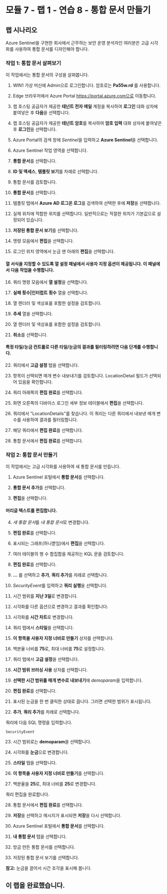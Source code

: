﻿# 모듈 7 - 랩 1 - 연습 8 - 통합 문서 만들기

## 랩 시나리오

Azure Sentinel을 구현한 회사에서 근무하는 보안 운영 분석자인 여러분은 고급 시각화를 사용하여 통합 문서를 디자인해야 합니다.

### 작업 1: 통합 문서 살펴보기

이 작업에서는 통합 문서의 구성을 살펴봅니다.

1. WIN1 가상 머신에 Admin으로 로그인합니다. 암호로는 **Pa55w.rd** 를 사용합니다.  

2. Edge 브라우저에서 Azure Portal https://portal.azure.com으로 이동합니다.

3. 랩 호스팅 공급자가 제공한 **테넌트 전자 메일** 계정을 복사하여 **로그인** 대화 상자에 붙여넣은 후 **다음**을 선택합니다.

4. 랩 호스팅 공급자가 제공한 **테넌트 암호**를 복사하여 **암호 입력** 대화 상자에 붙여넣은 후 **로그인**을 선택합니다.

5. Azure Portal의 검색 창에 *Sentinel*을 입력하고 **Azure Sentinel**을 선택합니다.

6. Azure Sentinel 작업 영역을 선택합니다.

7. **통합 문서**를 선택합니다.

8. **ID 및 액세스**, **템플릿 보기**를 차례로 선택합니다.

9. 통합 문서를 검토합니다.

10. **통합 문서**를 선택합니다. 

11. 템플릿 탭에서 **Azure AD 로그온 로그**를 검색하여 선택한 후에 **저장**을 선택합니다. 

12. 실제 위치에 적합한 위치를 선택합니다.  일반적으로는 적절한 위치가 기본값으로 설정되어 있습니다.

13. **저장된 통합 문서 보기**를 선택합니다.

14. 명령 모음에서 **편집**을 선택합니다.

15. 로그인 위치 영역에서 눈금 맨 아래의 **편집**을 선택합니다.

#### 열 서식을 지정할 수 있도록 열 설정 패널에서 사용자 지정 옵션이 제공됩니다. 이 패널에서 다음 작업을 수행합니다.

16. 쿼리 명령 모음에서 **열 설정**을 선택합니다.

17. **실패 횟수|인터럽트 횟수** 열을 선택합니다.

18. 열 렌더러 및 색상표를 포함한 설정을 검토합니다.

19. **추세** 열을 선택합니다.

20. 열 렌더러 및 색상표를 포함한 설정을 검토합니다.

21. **취소**를 선택합니다.

#### 특정 타일/눈금 컨트롤로 다른 타일/눈금의 결과를 필터링하려면 다음 단계를 수행합니다.

22. 쿼리에서 **고급 설정** 탭을 선택합니다.

23. 항목이 선택되면 매개 변수 내보내기를 검토합니다.  LocationDetail 필드가 선택되어 있음을 확인합니다.

24. 쿼리 아래쪽의 **편집 완료**를 선택합니다.

25. 화면 오른쪽의 디바이스 로그인 세부 정보 테이블에서 **편집**을 선택합니다.  

26. 쿼리에서 "LocationDetails"를 찾습니다.  이 쿼리는 다른 쿼리에서 내보낸 매개 변수를 사용하여 결과를 필터링합니다.

27. 해당 쿼리에서 **편집 완료**를 선택합니다.

28. 통합 문서에서 **편집 완료**를 선택합니다.

### 작업 2: 통합 문서 만들기

이 작업에서는 고급 시각화를 사용하여 새 통합 문서를 만듭니다.

1. Azure Sentinel 포털에서 **통합 문서**를 선택합니다.

2. **통합 문서 추가**를 선택합니다.

3. **편집**을 선택합니다.

#### 머리글 텍스트를 편집합니다.

4. *새 통합 문서*를 *내 통합 문서*로 변경합니다.

5. **편집 완료**를 선택합니다.

6. 표시되는 그래프(하나뿐임)에서 **편집**을 선택합니다.

7. 여러 테이블의 행 수 합집합을 제공하는 KQL 문을 검토합니다.

8. **편집 완료**를 선택합니다.

9. **...** 를 선택하고 **추가**, **쿼리 추가**를 차례로 선택합니다.

10. *SecurityEvent*를 입력하고 **쿼리 실행**을 선택합니다.

11. 시간 범위를 **지난 3일**로 변경합니다.

12. 시각화를 다른 옵션으로 변경하고 결과를 확인합니다.

13. 시각화를 **시간 차트**로 변경합니다.

14. 쿼리 탭에서 **스타일**을 선택합니다.

15. **이 항목을 사용자 지정 너비로 만들기** 상자를 선택합니다.

16. 백분율 너비를 **75**로, 최대 너비를 **75**로 설정합니다.

17. 쿼리 탭에서 **고급 설정**을 선택합니다.

18. **시간 범위 브러싱 사용** 상자를 선택합니다. 

19. **선택한 시간 범위를 매개 변수로 내보내기**에 *demoparam*을 입력합니다.

20. **편집 완료**를 선택합니다.

21. 표시된 눈금을 한 번 클릭한 상태로 끕니다.  그러면 선택한 범위가 표시됩니다.

22. **추가**, **쿼리 추가**를 차례로 선택합니다.

쿼리에 다음 SQL 명령을 입력합니다.

```
SecurityEvent
```

23. 시간 범위로는 **demoparam**을 선택합니다.

24. 시각화를 **눈금**으로 변경합니다.

25. **스타일** 탭을 선택합니다.

26. **이 항목을 사용자 지정 너비로 만들기**를 선택합니다.

27. 백분율을 **25**로, 최대 너비를 **25**로 변경합니다.

쿼리 편집을 완료합니다.

28. 통합 문서에서 **편집 완료**를 선택합니다.

29. **저장**을 선택하고 메시지가 표시되면 **저장**을 다시 선택합니다.

30. Azure Sentinel 포털에서 **통합 문서**를 선택합니다.

31. **내 통합 문서** 탭을 선택합니다.

32. 방금 만든 통합 문서를 선택합니다.

33. 저장된 통합 문서 보기를 선택합니다.

**참고:** 눈금을 끌어서 시간 조각을 표시해 봅니다.

## 이 랩을 완료했습니다.
